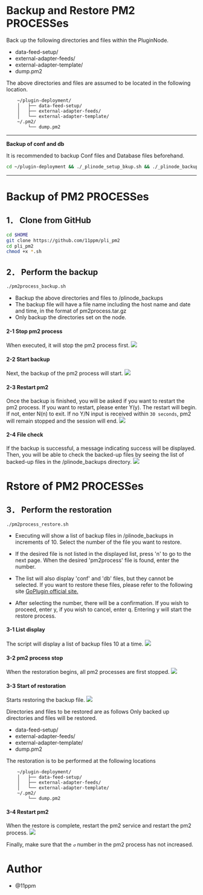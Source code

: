 # Backup and Restore PM2 PROCESSes

Back up the following directories and files within the PluginNode.

* data-feed-setup/
* external-adapter-feeds/
* external-adapter-template/
* dump.pm2

The above directories and files are assumed to be located in the following location.

```
    ~/plugin-deployment/
    │   ├── data-feed-setup/
    │   ├── external-adapter-feeds/
    │   └── external-adapter-template/
    ~/.pm2/
        └── dump.pm2
```

---

**Backup of conf and db**

It is recommended to backup Conf files and Database files beforehand.
```sh
cd ~/plugin-deployment && ./_plinode_setup_bkup.sh && ./_plinode_backup.sh -full
```

---

# Backup of PM2 PROCESSes

## 1． Clone from GitHub

```sh
cd $HOME
git clone https://github.com/11ppm/pli_pm2
cd pli_pm2
chmod +x *.sh
```


## 2． Perform the backup

```sh
./pm2process_backup.sh 
```


* Backup the above directories and files to /plinode_backups
* The backup file will have a file name including the host name and date and time, in the format of pm2process.tar.gz
* Only backup the directories set on the node.


#### 2-1  Stop pm2 process
When executed, it will stop the pm2 process first.
<img src="./img/backup1.png">


#### 2-2  Start backup
Next, the backup of the pm2 process will start.
<img src="./img/backup2.png">


#### 2-3  Restart pm2
Once the backup is finished, you will be asked if you want to restart the pm2 process. If you want to restart, please enter Y(y). The restart will begin. If not, enter N(n) to exit. If no Y/N input is received within `30 seconds`, pm2 will remain stopped and the session will end.
<img src="./img/backup3.png">

#### 2-4  File check
If the backup is successful, a message indicating success will be displayed. Then, you will be able to check the backed-up files by seeing the list of backed-up files in the /plinode_backups directory.
<img src="./img/backup4.png">



# Rstore of PM2 PROCESSes

## 3． Perform the restoration
```shell
./pm2process_restore.sh
```

* Executing will show a list of backup files in /plinode_backups in increments of 10. Select the number of the file you want to restore.

* If the desired file is not listed in the displayed list, press 'n' to go to the next page. When the desired 'pm2process' file is found, enter the number.

* The list will also display 'conf' and 'db' files, but they cannot be selected. If you want to restore these files, please refer to the following site [GoPlugin official site.](https://github.com/GoPlugin/plugin-deployment/blob/main/docs/node_backup_restore.md)



* After selecting the number, there will be a confirmation. If you wish to proceed, enter y, if you wish to cancel, enter q. Entering y will start the restore process.

#### 3-1  List display
The script will display a list of backup files 10 at a time.
<img src="./img/restore1.png">

#### 3-2  pm2 process stop
When the restoration begins, all pm2 processes are first stopped.
<img src="./img/restore2.png">

#### 3-3  Start of restoration
Starts restoring the backup file.
<img src="./img/restore3.png">

Directories and files to be restored are as follows Only backed up directories and files will be restored.

* data-feed-setup/
* external-adapter-feeds/
* external-adapter-template/
* dump.pm2

The restoration is to be performed at the following locations
```
    ~/plugin-deployment/
    │   ├── data-feed-setup/
    │   ├── external-adapter-feeds/
    │   └── external-adapter-template/
    ~/.pm2/
        └── dump.pm2
```


#### 3-4  Restart pm2
When the restore is complete, restart the pm2 service and restart the pm2 process.
<img src="./img/restore4.png">

Finally, make sure that the `↺` number in the pm2 process has not increased.

# Author

* @11ppm


